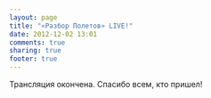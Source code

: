 ```yaml
---
layout: page
title: "«Разбор Полетов» LIVE!"
date: 2012-12-02 13:01
comments: true
sharing: true
footer: true
---
```


Трансляция окончена. Спасибо всем, кто пришел!